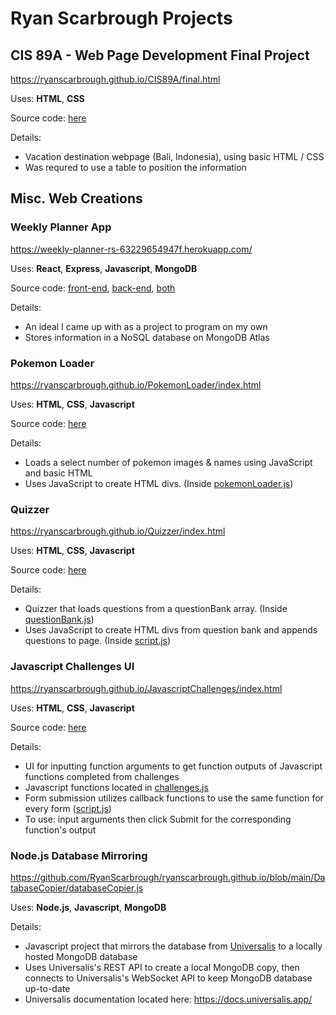 # Ryan Scarbrough Projects

## CIS 89A - Web Page Development Final Project
https://ryanscarbrough.github.io/CIS89A/final.html

Uses: **HTML**, **CSS**

Source code: [here](https://github.com/RyanScarbrough/ryanscarbrough.github.io/blob/main/CIS89A/final.html)

Details:
- Vacation destination webpage (Bali, Indonesia), using basic HTML / CSS
- Was requred to use a table to position the information

## Misc. Web Creations

### Weekly Planner App
https://weekly-planner-rs-63229654947f.herokuapp.com/

Uses: **React**, **Express**, **Javascript**, **MongoDB**

Source code: [front-end](https://github.com/RyanScarbrough/ryanscarbrough.github.io/blob/main/WeeklyPlanner/Frontend/src/App.js), [back-end](https://github.com/RyanScarbrough/ryanscarbrough.github.io/blob/main/WeeklyPlanner/Backend/index.js), [both](https://github.com/RyanScarbrough/ryanscarbrough.github.io/tree/main/WeeklyPlanner)

Details:
- An ideal I came up with as a project to program on my own
- Stores information in a NoSQL database on MongoDB Atlas

### Pokemon Loader
https://ryanscarbrough.github.io/PokemonLoader/index.html

Uses: **HTML**, **CSS**, **Javascript**

Source code: [here](https://github.com/RyanScarbrough/ryanscarbrough.github.io/tree/main/PokemonLoader)

Details:
- Loads a select number of pokemon images & names using JavaScript and basic HTML
- Uses JavaScript to create HTML divs. (Inside [pokemonLoader.js](https://ryanscarbrough.github.io/PokemonLoader/pokemonLoader.js))

### Quizzer
https://ryanscarbrough.github.io/Quizzer/index.html

Uses: **HTML**, **CSS**, **Javascript**

Source code: [here](https://github.com/RyanScarbrough/ryanscarbrough.github.io/tree/main/Quizzer)

Details:
- Quizzer that loads questions from a questionBank array. (Inside [questionBank.js](https://github.com/RyanScarbrough/ryanscarbrough.github.io/blob/main/Quizzer/questionBank.js))
- Uses JavaScript to create HTML divs from question bank and appends questions to page. (Inside [script.js](https://github.com/RyanScarbrough/ryanscarbrough.github.io/blob/main/Quizzer/script.js))

### Javascript Challenges UI
https://ryanscarbrough.github.io/JavascriptChallenges/index.html

Uses: **HTML**, **CSS**, **Javascript**

Source code: [here](https://github.com/RyanScarbrough/ryanscarbrough.github.io/tree/main/JavascriptChallenges)

Details:
- UI for inputting function arguments to get function outputs of Javascript functions completed from challenges
- Javascript functions located in [challenges.js](https://ryanscarbrough.github.io/JavascriptChallenges/challenges.js)
- Form submission utilizes callback functions to use the same function for every form ([script.js](https://ryanscarbrough.github.io/JavascriptChallenges/script.js))
- To use: input arguments then click Submit for the corresponding function's output

### Node.js Database Mirroring
https://github.com/RyanScarbrough/ryanscarbrough.github.io/blob/main/DatabaseCopier/databaseCopier.js

Uses: **Node.js**, **Javascript**, **MongoDB**

Details:
- Javascript project that mirrors the database from [Universalis](https://universalis.app/) to a locally hosted MongoDB database
- Uses Universalis's REST API to create a local MongoDB copy, then connects to Universalis's WebSocket API to keep MongoDB database up-to-date
- Universalis documentation located here: https://docs.universalis.app/
